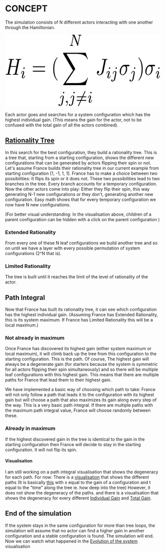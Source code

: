 # CONCEPT

The simulation consists of N different actors interacting with one another through the Hamiltonian.

<img src="../Hamiltonian.png" alt="test" height="235" width="600"/>

Each actor goes and searches for a system configuration which has the highest individual gain.
(This means the gain for the actor, not to be confused with the total gain of all the actors combined).

## <a href="../TreeData/Tree.html">Rationality Tree</a>
In this search for the best configuration, they build a rationality tree.
This is a tree that, starting from a starting configuration,
shows the different new configurations that can be generated by actors flipping their spin or not.
Let's assume France builds their rationality tree in our current example from starting configuration [1, -1, 1, 1].
France has to make a choice between two possibilities: It flips its spin or it does not.
These two possibilities lead to two branches in the tree.
Every branch accounts for a temporary configuration. Now the other actors come into play:
Either they flip their spin, this way generating N-1 new configurations or they don't, generating another new configuration.
Easy math shows that for every temporary configuration we now have N new configurations.

(For better visual understanding:
In the visualisation above, children of a parent configuration can be hidden with a click on the parent configuration )

### Extended Rationality
From every one of these N leaf configurations we build another tree and so on until we have a layer with every possible permutation of system configurations
(2^N that is).

### Limited Rationality
The tree is built until it reaches the limit of the level of rationality of the actor.

## Path Integral
Now that France has built its rationality tree, it can see which configuration has the highest individual gain.
(Assuming France has Extended Rationality, this is its system maximum.
If France has Limited Rationality this will be a local maximum.)

### Not already in maximum

Once France has discovered its highest gain (either system maximum or local maximum),
it will climb back up the tree from this configuration to the starting configuration.
This is the path.
Of course, The highest gain will always be a degenerate gain
(for starters because the system is symmetric for all actors flipping their spin simultaneously)
and so there will be multiple leaf configurations with this highest gain.
This means that there are multiple paths for France that lead them to their highest gain.

We have implemented a basic way of choosing which path to take:
France will not only follow a path that leads it to the configuration with its highest gain but will choose a path that also maximizes its gain along every step of the way.
This is a very basic path integral.
If there are multiple paths with the maximum path integral value, France will choose randomly between these.

### Already in maximum

If the highest discovered gain in the tree is identical to the gain in the starting configuration then France will decide to stay in the starting configuration.
It will not flip its spin.

#### Visualisation
I am still working on a path integral visualisation that shows the degeneracy for each path.
For now:
There is a <a href="../PathIntegralData/Paths.html">visualisation</a> that shows the different paths
(It is basically <a href="https://gmunu.files.wordpress.com/2008/01/pathintegral.gif">this</a> with x equal to the gain of a configuration and t equal to the "time" along the tree ie. how deep into the tree)
However, it does not show the degeneracy of the paths.
and there is a visualisation that shows the degeneracy for every different <a href="../DegeneracyData/Individual/IndividualGainHist.html">Individual Gain</a>
 and <a href="../DegeneracyData/Total/GainHist.html">Total Gain</a>.

## End of the simulation
If the system stays in the same configuration for more than tree loops,
the simulation will assume that no actor can find a higher gain in another configuration and a stable configuration is found.
The simulation will end. Now we can watch what happened in the <a href="../EvolutionData/Evolution.html">Evolution of the system</a> visualisation


